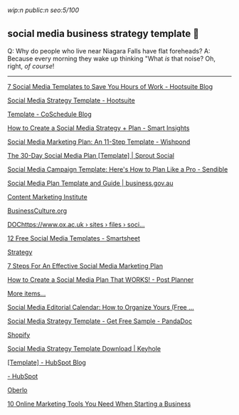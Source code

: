 ###### wip:n public:n seo:5/100

## social media business strategy template :closed_book:

Q:	Why do people who live near Niagara Falls have flat foreheads?
A:	Because every morning they wake up thinking "What *is* that noise?
	Oh, right, *of course*!


----------


[7 Social Media Templates to Save You Hours of Work - Hootsuite Blog ](http://blog.hootsuite.com/social-media-templates/amp/)

[ ](https://blog.hootsuite.com/social-media-templates/amp/)

[Social Media Strategy Template - Hootsuite ](http://hootsuite.com/resources/social-media-strategy-template)

[ ](https://hootsuite.com/resources/social-media-strategy-template)

[Template - CoSchedule Blog ](http://coschedule.com/blog/social-media-marketing-strategy-template/)

[How to Create a Social Media Strategy + Plan - Smart Insights ](http://www.smartinsights.com/social-media-marketing/social-media-strategy/social-media-strategy-planning-essentials-strategy-tactics/amp/)

[ ](https://www.smartinsights.com/social-media-marketing/social-media-strategy/social-media-strategy-planning-essentials-strategy-tactics/amp/)

[Social Media Marketing Plan: An 11-Step Template - Wishpond ](http://blog.wishpond.com/post/115675437098/social-media-marketing-plan)

[The 30-Day Social Media Plan [Template] | Sprout Social ](http://sproutsocial.com/insights/guides/social-media-plan/)

[ ](https://sproutsocial.com/insights/guides/social-media-plan/)

[Social Media Campaign Template: Here's How to Plan Like a Pro - Sendible ](http://www.sendible.com/insights/social-media-campaign-template?hs_amp=true)

[Social Media Plan Template and Guide | business.gov.au ](http://www.business.gov.au/planning/templates-and-tools/social-media-plan-template-and-guide)

[Content Marketing Institute ](http://contentmarketinginstitute.com/2018/11/smart-social-media-plan/)

[BusinessCulture.org ](http://businessculture.org/business-culture/what-is-social-networking/social-media-marketing-strategy-template/)

[DOChttps://www.ox.ac.uk › sites › files › soci... ](http://www.ox.ac.uk/sites/files/oxford/social-media-strategy-template.docx)

[12 Free Social Media Templates - Smartsheet ](http://www.smartsheet.com/social-media-templates)

[      Strategy](http://blog.bufferapp.com/social-media-strategy-2017)

[      7 Steps For An Effective Social Media Marketing Plan ](https://www.ducttapemarketing.com/social-media-marketing-plan/)

[      How to Create a Social Media Plan That WORKS! - Post Planner ](https://www.postplanner.com/blog/how-to-create-a-social-media-plan/)

[More items... ](https://coschedule.com/blog/social-media-editorial-calendar-template/)

[      Social Media Editorial Calendar: How to Organize Yours (Free ... ](https://coschedule.com/blog/social-media-editorial-calendar-template/)

[Social Media Strategy Template - Get Free Sample - PandaDoc ](http://www.pandadoc.com/social-media-strategy-template/)

[Shopify ](http://www.shopify.com/content-services/blog/en/social-media-marketing-strategy.amp)

[Social Media Strategy Template Download | Keyhole ](http://keyhole.co/blog/social-media-strategy-template-download-5-examples/amp/)

[[Template] - HubSpot Blog ](http://blog.hubspot.com/marketing/digital-strategy-guide)

[- HubSpot ](http://offers.hubspot.com/social-media-marketing-strategy)

[Oberlo ](http://www.oberlo.com/blog/facebook-marketing-plan-template/amp)

[10 Online Marketing Tools You Need When Starting a Business ](http://neilpatel.com/blog/10-online-marketing-tools-you-need-when-starting-a-business/amp/)

